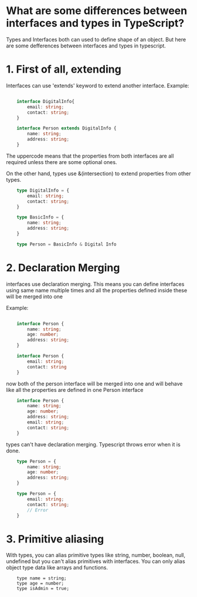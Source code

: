 # What are some differences between interfaces and types in TypeScript?

Types and Interfaces both can used to define shape of an object. But here are some defferences between interfaces and types in typescript.

# 1. First of all, extending

Interfaces can use 'extends' keyword to extend another interface.
Example:

```ts

    interface DigitalInfo{
        email: string;
        contact: string;
    }

    interface Person extends DigitalInfo {
        name: string;
        address: string;
    }
```

 The uppercode means that the properties from both interfaces are all required unless there are some optional ones.


 On the other hand, types use &(intersection) to extend properties from other types.

```ts
    type DigitalInfo = {
        email: string;
        contact: string;
    }

    type BasicInfo = {
        name: string;
        address: string;
    }

    type Person = BasicInfo & Digital Info

```


# 2. Declaration Merging

interfaces use declaration merging. This means you can define interfaces using same name multiple times and all the properties defined inside these will be merged into one

Example:

```ts

    interface Person {
        name: string;
        age: number;
        address: string;
    }

    interface Person {
        email: string;
        contact: string
    }

```

 now both of the person interface will be merged into one and will behave like all the properties are defined in one Person interface

```ts
    interface Person {
        name: string;
        age: number;
        address: string;
        email: string;
        contact: string;
    }

```


  types can't have declaration merging. Typescript throws error when it is done.

```ts    
    type Person = {
        name: string;
        age: number;
        address: string;
    }

    type Person = {
        email: string;
        contact: string;
        // Error
    }
```


# 3. Primitive aliasing

With types, you can alias primitive types like string, number, boolean, null, undefined but you can't alias primitives with interfaces. You can only alias object type data like arrays and functions.

```
    type name = string;
    type age = number;
    type isAdmin = true;
```


